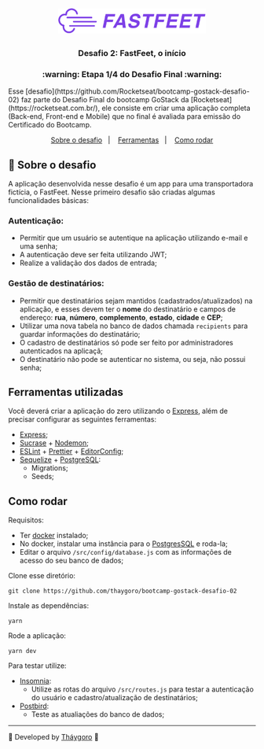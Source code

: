 <h1 align="center">
  <img alt="Fastfeet" title="Fastfeet" src="./logo.png" width="300px" />
</h1>

<h3 align="center">
  Desafio 2: FastFeet, o início
</h3>

<h3 align="center">
  :warning: Etapa 1/4 do Desafio Final :warning:
</h3>

<p>Esse [desafio](https://github.com/Rocketseat/bootcamp-gostack-desafio-02) faz parte do Desafio Final do bootcamp GoStack da [Rocketseat](https://rocketseat.com.br/), ele consiste em criar uma aplicação completa (Back-end, Front-end e Mobile) que no final é avaliada para emissão do Certificado do Bootcamp.</p>

<p align="center">
  <a href="#rocket-sobre-o-desafio">Sobre o desafio</a>&nbsp;&nbsp;&nbsp;|&nbsp;&nbsp;&nbsp;
  <a href="#ferramentas-utilizadas">Ferramentas</a>&nbsp;&nbsp;&nbsp;|&nbsp;&nbsp;&nbsp;
  <a href="#como-rodar">Como rodar</a>
</p>

## :rocket: **Sobre o desafio**

A aplicação desenvolvida nesse desafio é um app para uma transportadora fictícia, o FastFeet. Nesse primeiro desafio são criadas algumas funcionalidades básicas:

### Autenticação:

- Permitir que um usuário se autentique na aplicação utilizando e-mail e uma senha;
- A autenticação deve ser feita utilizando JWT;
- Realize a validação dos dados de entrada;

### Gestão de destinatários:

- Permitir que destinatários sejam mantidos (cadastrados/atualizados) na aplicação, e esses devem ter o **nome** do destinatário e campos de endereço: **rua**, **número**, **complemento**, **estado**, **cidade** e **CEP**;
- Utilizar uma nova tabela no banco de dados chamada `recipients` para guardar informações do destinatário;
- O cadastro de destinatários só pode ser feito por administradores autenticados na aplicaçã;
- O destinatário não pode se autenticar no sistema, ou seja, não possui senha;

## **Ferramentas utilizadas**

Você deverá criar a aplicação do zero utilizando o [Express](https://expressjs.com/), além de precisar configurar as seguintes ferramentas:

- [Express](https://expressjs.com/);
- [Sucrase](https://github.com/alangpierce/sucrase) + [Nodemon](https://nodemon.io/);
- [ESLint](https://eslint.org/) + [Prettier](https://prettier.io/) + [EditorConfig](https://editorconfig.org/);
- [Sequelize](https://sequelize.org/) + [PostgreSQL](https://www.postgresql.org/):
  - Migrations;
  - Seeds;


## **Como rodar**

Requisitos:
- Ter [docker](https://www.docker.com/) instalado;
- No docker, instalar uma instância para o [PostgresSQL](https://hub.docker.com/_/postgres) e roda-la;
- Editar o arquivo `/src/config/database.js` com as informações de acesso do seu banco de dados;

Clone esse diretório:

    git clone https://github.com/thaygoro/bootcamp-gostack-desafio-02

Instale as dependências:

    yarn

Rode a aplicação:

    yarn dev

Para testar utilize:
- [Insomnia](https://insomnia.rest/):
  - Utilize as rotas do arquivo `/src/routes.js` para testar a autenticação do usuário e cadastro/atualização de destinatários;
- [Postbird](https://github.com/Paxa/postbird):
  - Teste as atualiações do banco de dados;

---

:rocket: Developed by [Tháygoro](https://github.com/thaygoro) :rocket:
